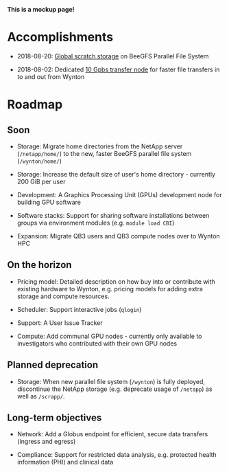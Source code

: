 <div class="alert alert-danger" role="alert">
<strong>This is a mockup page!</strong>
</div>

# Accomplishments

* 2018-08-20: <a href="{{ '/about/specs.html#scratch-storage' | relative_url }}">Global scratch storage</a> on BeeGFS Parallel File System

* 2018-08-02: Dedicated <a href="{{ '/about/specs.html#data-transfer-nodes' | relative_url }}">10 Gpbs transfer node</a> for faster file transfers in to and out from Wynton


# Roadmap

## Soon

* Storage: Migrate home directories from the NetApp server (`/netapp/home/`) to the new, faster BeeGFS parallel file system (`/wynton/home/`)

* Storage: Increase the default size of user's home directory - currently 200 GiB per user

* Development: A Graphics Processing Unit (GPUs) development node for building GPU software

* Software stacks: Support for sharing software installations between groups via environment modules (e.g. `module load CBI`)

* Expansion: Migrate QB3 users and QB3 compute nodes over to Wynton HPC


## On the horizon

* Pricing model: Detailed description on how buy into or contribute with existing hardware to Wynton, e.g. pricing models for adding extra storage and compute resources.

* Scheduler: Support interactive jobs (`qlogin`)

* Support: A User Issue Tracker

* Compute: Add communal GPU nodes - currently only available to investigators who contributed with their own GPU nodes


## Planned deprecation

* Storage: When new parallel file system (`/wynton`) is fully deployed, discontinue the NetApp storage (e.g. deprecate usage of `/netapp`) as well as `/scrapp/`.


## Long-term objectives

* Network: Add a Globus endpoint for efficient, secure data transfers (ingress and egress)

* Compliance: Support for restricted data analysis, e.g. protected health information (PHI) and clinical data


[QB3]: https://salilab.org/qb3cluster/
[BeeGFS]: https://www.beegfs.io/
[Globus]: https://www.globus.org/
